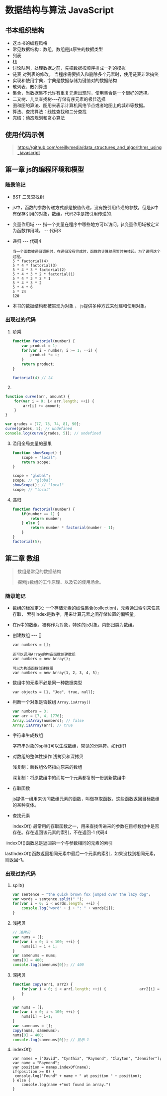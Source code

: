 # 数据结构与算法 JavaScript



## 书本组织结构

- 这本书的编程风格
- 常见数据结构：数组，数组是js原生的数据类型
- 列表
- 栈
- 讨论队列，处理数据之前，先把数据按顺序排成一列的模拟
- 链表 对列表的修改。 当程序需要插入和删除多个元素时，使用链表非常搞笑
- 实现和使用字典，字典是数据存储为键值对的数据结构
- 散列表、散列算法
- 集合，当数据集不允许有重复元素出现时，使用集合是一个很好的选择。
- 二叉树、儿叉查找树---存储有序元素的极佳选择
- 图和图的算法、图用来表示计算机网络节点或者地图上的城市等数据。
- 算法、查找算法：线性查找和二分查找
- 完结：动态规划和贪心算法

## 使用代码示例

> https://github.com/oreillymedia/data_structures_and_algorithms_using_javascript





## 第一章 js的编程环境和模型

### 随录笔记



- BST 二叉查找树

- js中，函数的参数传递方式都是按值传递，没有按引用传递的参数。但是js中有保存引用的对象，数组。代码2中是按引用传递的.

- 变量作用域 --- 指一个变量在程序中哪些地方可以访问。js变量作用域被定义为函数作用域。 -- 代码3

- 递归 ---  代码4 

  ```
  当一个函数被递归调用时，在递归没有完成时，函数的计算结果暂时被挂起。为了说明这个过程。
  5 * factorial(4) 
  5 * 4 * factorial(3) 
  5 * 4 * 3 * factorial(2) 
  5 * 4 * 3 * 2 * factorial(1) 
  5 * 4 * 3 * 2 * 1 
  5 * 4 * 3 * 2 
  5 * 4 * 6 
  5 * 24 
  120
  ```

- 本书的数据结构都被实现为对象 ， js提供多种方式来创建和使用对象。

### 出现过的代码

1. 阶乘

   ```js
   function factorial(number) {
       var product = 1;
       for(var i = number; i >= 1; --i) {
           product *= i;
       }
       return product;
   }
   
   factorial(4) // 24
   ```

2. 

   ```js
   function curve(arr, amount) {
       for(var i = 0; i< arr.length; ++i) {
           arr[i] += amount;
       }
   }
   
   var grades = [77, 73, 74, 81, 90];
   curve(grades, 5); // undefined
   console.log(curve(grades, 5)); // undefined
   ```

3. 滥用全局变量的恶果

   ```js
   function showScope() {
       scope = "local";
       return scope;
   }
   
   scope = "global";
   scope; // "global"
   showScope(); // "local"
   scope; // "local"
   ```

4. 递归

   ```js
   function factorial(number) {
       if(number == 1) {
           return number;
       } else {
           return number * factorial(number - 1);
       }
   }
   factorial(5);
   ```

   





##  第二章 数组

> 数组是常见的数据结构
>
> 探索js数组的工作原理、以及它的使用场合。



### 随录笔记

- 数组的标准定义: 一个存储元素的线性集合(collection)，元素通过索引来任意存取， 索引index是数字，用来计算元素之间存储位置的偏移量。

- 在js中的数组，被称作为对象，特殊的js对象。内部归类为数组。

- 创建数组 --- []

  ```
  var numbers = [];
  
  还可以调用Array的构造函数创建数组
  var numbers = new Array();
  
  可以为构造函数创建数组
  var numbers = new Array(1, 2, 3, 4, 5);
  ```

- 数组中的元素不必是同一种数据类型

  ```
  var objects = [1, "Joe", true, null];
  ```

- 判断一个对象是否数组 `Array.isArray()`

  ```js
  var numbers = 3;
  var arr = [7, 4, 1776];
  Array.isArray(numbers); // false
  Array.isArray(arr); // true
  ```

- 字符串生成数组

  字符串对象的split()可以生成数组，常见的分隔符。如代码1

- 对数组的整体性操作 浅拷贝和深拷贝

  浅复制：新数组依然指向原来的数组

  深复制：将原数组中的而每一个元素都复制一份到新数组中

- 存取函数

  js提供一组用来访问数组元素的函数，叫做存取函数，这些函数返回目标数组的某种变体。

- 查找元素

  indexOf() 最常用的存取函数之一，用来查找传进来的参数在目标数组中是否存在。存在返回该元素的索引，不在返回-1 代码4 



​		indexOf()函数总是返回第一个与参数相同的元素的索引

​		lastIndexOf()函数返回相同元素中最后一个元素的索引，如果没找到相同元素，则返回-1。





### 出现过的代码

1. split()

   ```js
   var sentence = "the quick brown fox jumped over the lazy dog";
   var words = sentence.split(" ");
   for(var i = 0; i < words.length; ++i) {
       console.log("word" + i + ": " + words[i]);
   }
   ```

2. 浅拷贝

   ```js
   // 浅拷贝
   var nums = [];
   for(var i = 0; i < 100; ++i) {
       nums[i] = i + 1;
   }
   var samenums = nums;
   nums[0] = 400;
   console.log(samenums[0]); // 400
   ```

3. 深拷贝

   ```js
   function copy(arr1, arr2) { 
       for(var i = 0; i < arr1.length; ++i) { 				arr2[i] = arr1[i]; 
       } 
   }
   
   var nums = []; 
   for(var i = 0; i < 100; ++i) { 
       nums[i] = i+1; 
   }
   var samenums = []; 
   copy(nums, samenums); 
   nums[0] = 400; 
   console.log(samenums[0]); // 显示 1
   ```

4. indexOf()

   ```JS
   var names = ["David", "Cynthia", "Raymond", "Clayton", "Jennifer"];
   var name = "Raymond";
   var position = names.indexOf(name);
   if(position >= 0) {
   	console.log("Found" + name + " at position " + position);
   } else {
       console.log(name +"not found in array.")
   }
   ```

   

   